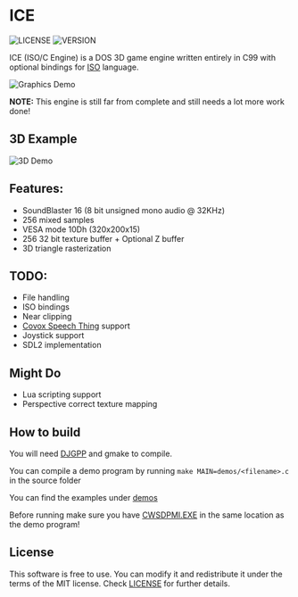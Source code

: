 # ICE
![LICENSE](https://img.shields.io/badge/LICENSE-MIT-green.svg) ![VERSION](https://img.shields.io/badge/BUILD-2-blue)

ICE (ISO/C Engine) is a DOS 3D game engine written entirely in C99 with optional bindings for [ISO](https://github.com/0x1ED1CE/ISO) language.

![Graphics Demo](https://i.imgur.com/NrV2MBO.png)

**NOTE:** This engine is still far from complete and still needs a lot more work done!

## 3D Example
![3D Demo](https://i.imgur.com/J9VvXu9.gif)

## Features:
- SoundBlaster 16 (8 bit unsigned mono audio @ 32KHz)
- 256 mixed samples
- VESA mode 10Dh (320x200x15)
- 256 32 bit texture buffer + Optional Z buffer
- 3D triangle rasterization

## TODO:
- File handling
- ISO bindings
- Near clipping
- [Covox Speech Thing](https://en.wikipedia.org/wiki/Covox_Speech_Thing) support
- Joystick support
- SDL2 implementation

## Might Do
- Lua scripting support
- Perspective correct texture mapping

## How to build
You will need [DJGPP](https://github.com/andrewwutw/build-djgpp) and gmake to compile.

You can compile a demo program by running ``make MAIN=demos/<filename>.c`` in the source folder

You can find the examples under [demos](src/demos)

Before running make sure you have [CWSDPMI.EXE](http://sandmann.dotster.com/cwsdpmi/) in the same location as the demo program!

## License
This software is free to use. You can modify it and redistribute it under the terms of the 
MIT license. Check [LICENSE](LICENSE) for further details.
